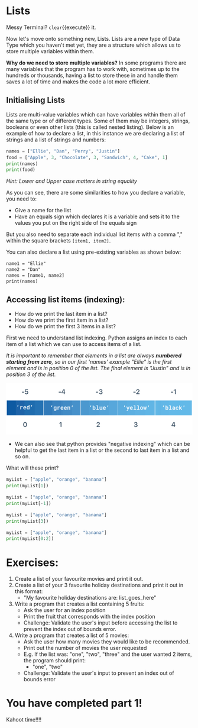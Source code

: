 # Lists
Messy Terminal? `clear`{{execute}} it.


Now let's move onto something new, Lists. Lists are a new type of Data Type which you haven't met yet, they are a structure which allows us to store multiple variables within them.

**Why do we need to store multiple variables?** In some programs there are many variables that the program has to work with, sometimes up to the hundreds or thousands, having a list to store these in and handle them saves a lot of time and makes the code a lot more efficient.



## Initialising Lists

Lists are multi-value variables which can have variables within them all of the same type or of different types. Some of them may be integers, strings, booleans or even other lists (this is called nested listing). Below is an example of how to declare a list, in this instance we are declaring a list of strings and a list of strings and numbers:


```python
names = ["Ellie", "Dan", "Perry", "Justin"]
food = ["Apple", 3, "Chocolate", 3, "Sandwich", 4, "Cake", 1]
print(names)
print(food)
```

*Hint: Lower and Upper case matters in string equality*


As you can see, there are some similarities to how you declare a variable, you need to:
- Give a name for the list
- Have an equals sign which declares it is a variable and sets it to the values you put on the right side of the equals sign

But you also need to separate each individual list items with a comma "," within the square brackets `[item1, item2]`.

You can also declare a list using pre-existing variables as shown below:

```
name1 = "Ellie"
name2 = "Dan"
names = [name1, name2]
print(names)
```

## Accessing list items (indexing):
* How do we print the last item in a list?
* How do we print the first item in a list?
* How do we print the first 3 items in a list?

First we need to understand list indexing. Python assigns an index to each item of a list which we can use to access items of a list.  

*It is important to remember that elements in a list are always **numbered starting from zero**, so in our first 'names' example "Ellie" is the first element and is in position 0 of the list. The final element is "Justin" and is in position 3 of the list.*

![list indexing](assets/Python-Negative-List-Indexing.png)

* We can also see that python provides "negative indexing" which can be helpful to get the last item in a list or the second to last item in a list and so on.

What will these print?
```python
myList = ["apple", "orange", "banana"]
print(myList[1])
```

```python
myList = ["apple", "orange", "banana"]
print(myList[-1])
```

```python
myList = ["apple", "orange", "banana"]
print(myList[3])
```

```python
myList = ["apple", "orange", "banana"]
print(myList[0:2])
```

# Exercises:
1. Create a list of your favourite movies and print it out.
2. Create a list of your 3 favourite holiday destinations and print it out in this format:
   * "My favourite holiday destinations are: list_goes_here"
3. Write a program that creates a list containing 5 fruits:
   * Ask the user for an index position
   * Print the fruit that corresponds with the index position
   * Challenge: Validate the user's input before accessing the list to prevent the index out of bounds error.
4. Write a program that creates a list of 5 movies:
   * Ask the user how many movies they would like to be recommended.
   * Print out the number of movies the user requested
   * E.g. If the list was: "one", "two", "three" and the user wanted 2 items, the program should print:
     * "one", "two"
   * Challenge: Validate the user's input to prevent an index out of bounds error

# You have completed part 1!
Kahoot time!!!!